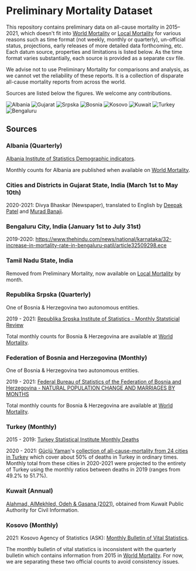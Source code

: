 # Preliminary Mortality Dataset

This repository contains preliminary data on all-cause mortality in 2015–2021, which doesn't fit into [World Mortality](https://github.com/akarlinsky/world_mortality) or [Local Mortality](https://github.com/akarlinsky/world_mortality/tree/main/local_mortality) for various reasons such as time format (not weekly, monthly or quarterly), un-official status, projections, early releases of more detailed data forthcoming, etc.
Each datum source, properties and limitations is listed below.
As the time format varies substantially, each source is provided as a separate csv file.

We advise not to use Preliminary Mortality for comparisons and analysis, as we cannot vet the reliability of these reports. It is a collection of disparate all-cause mortality reports from across the world.
 
Sources are listed below the figures. We welcome any contributions.


![Albania](plot_albania.png)
![Gujarat](plot_gujarat.png)
![Srpska](plot_srpska.png)
![Bosnia](plot_bosnia.png)
![Kosovo](plot_kosovo.png)
![Kuwait](plot_kuwait.png)
![Turkey](plot_turkey.png)
![Bengaluru](plot_bengaluru.png)


## Sources

### Albania (Quarterly)
[Albania Institute of Statistics Demographic indicators](http://www.instat.gov.al/en/themes/demography-and-social-indicators/births-deaths-and-marriages/publication/2021/demographic-indicators-q1-2021/).

Monthly counts for Albania are published when available on [World Mortality](https://github.com/akarlinsky/world_mortality). 

### Cities and Districts in Gujarat State, India (March 1st to May 10th)
2020-2021: Divya Bhaskar (Newspaper), translated to English by [Deepak Patel](https://twitter.com/deepakpatel_91/status/1393070596741734405) and [Murad Banaji](https://twitter.com/muradbanaji). 


### Bengaluru City, India (January 1st to July 31st)
2019-2020: https://www.thehindu.com/news/national/karnataka/32-increase-in-mortality-rate-in-bengaluru-patil/article32509298.ece


### Tamil Nadu State, India
Removed from Preliminary Mortality, now available on [Local Mortality](https://github.com/akarlinsky/world_mortality/tree/main/local_mortality) by month. 

### Republika Srpska (Quarterly)
One of Bosnia & Herzegovina two autonomous entities.

2019 - 2021: [Republika Srpska Institute of Statistics - Monthly Statsticial Review](https://www.rzs.rs.ba/front/article/4799/)

Total monthly counts for Bosnia & Herzegovina are available at [World Mortality](https://github.com/akarlinsky/world_mortality).


### Federation of Bosnia and Herzegovina (Monthly)
One of Bosnia & Herzegovina two autonomous entities.

2019 - 2021: [Federal Bureau of Statistics of the Federation of Bosnia and Herzegovina - NATURAL POPULATION CHANGE AND MARRIAGES BY MONTHS](http://fzs.ba/index.php/publikacije/saopcenjapriopcenja/stanovnistvo-i-registar/)

Total monthly counts for Bosnia & Herzegovina are available at [World Mortality](https://github.com/akarlinsky/world_mortality).


### Turkey (Monthly)
2015 - 2019: [Turkey Statistical Institute Monthly Deaths](https://biruni.tuik.gov.tr/medas/?kn=114&locale=en)

2020 - 2021: [Güçlü Yaman](https://twitter.com/GucluYaman)'s [collection of all-cause-mortality from 24 cities in Turkey](https://github.com/gucluyaman/Excess-mortality-in-Turkey) which cover about 50% of deaths in Turkey in ordinary times. Monthly total from these cities in 2020-2021 were projected to the entirety of Turkey using the monthly ratios between deaths in 2019 (ranges from 49.2% to 51.7%). 

### Kuwait (Annual)
[Alahmad, AlMekhled, Odeh & Gasana (2021)](https://www.medrxiv.org/content/10.1101/2021.03.25.21254360v1.full.pdf), obtained from Kuwait Public Authority for Civil Information.

### Kosovo (Monthly)
2021: Kosovo Agency of Statistics (ASK): [Monthly Bulletin of Vital Statistics](https://ask.rks-gov.net/sq/agjencia-e-statistikave-te-kosoves/add-news/statistikat-e-lindjeve-vdekjeve-kurorezimeve-dhe-shurorezimeve-mars-2021).

The monthly bulletin of vital statistics is inconsistent with the quarterly bulletin which contains information from 2015 in [World Mortality](https://github.com/akarlinsky/world_mortality). 
For now, we are separating these two official counts to avoid consistency issues.
